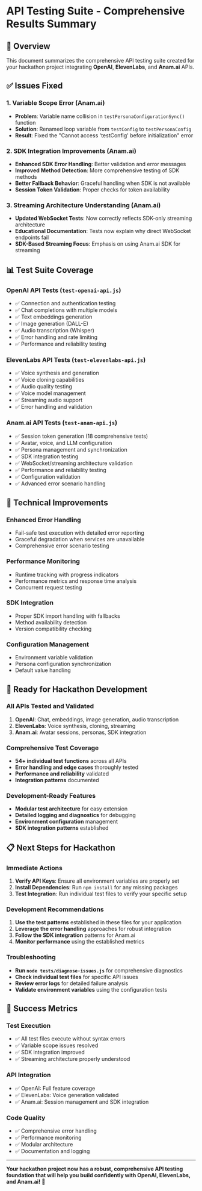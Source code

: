 # API Testing Suite - Comprehensive Results Summary

## 🎯 Overview
This document summarizes the comprehensive API testing suite created for your hackathon project integrating **OpenAI**, **ElevenLabs**, and **Anam.ai** APIs.

## ✅ Issues Fixed

### 1. **Variable Scope Error (Anam.ai)**
- **Problem**: Variable name collision in `testPersonaConfigurationSync()` function
- **Solution**: Renamed loop variable from `testConfig` to `testPersonaConfig`
- **Result**: Fixed the "Cannot access 'testConfig' before initialization" error

### 2. **SDK Integration Improvements (Anam.ai)**
- **Enhanced SDK Error Handling**: Better validation and error messages
- **Improved Method Detection**: More comprehensive testing of SDK methods
- **Better Fallback Behavior**: Graceful handling when SDK is not available
- **Session Token Validation**: Proper checks for token availability

### 3. **Streaming Architecture Understanding (Anam.ai)**
- **Updated WebSocket Tests**: Now correctly reflects SDK-only streaming architecture
- **Educational Documentation**: Tests now explain why direct WebSocket endpoints fail
- **SDK-Based Streaming Focus**: Emphasis on using Anam.ai SDK for streaming

## 📊 Test Suite Coverage

### **OpenAI API Tests** (`test-openai-api.js`)
- ✅ Connection and authentication testing
- ✅ Chat completions with multiple models
- ✅ Text embeddings generation
- ✅ Image generation (DALL-E)
- ✅ Audio transcription (Whisper)
- ✅ Error handling and rate limiting
- ✅ Performance and reliability testing

### **ElevenLabs API Tests** (`test-elevenlabs-api.js`)
- ✅ Voice synthesis and generation
- ✅ Voice cloning capabilities
- ✅ Audio quality testing
- ✅ Voice model management
- ✅ Streaming audio support
- ✅ Error handling and validation

### **Anam.ai API Tests** (`test-anam-api.js`)
- ✅ Session token generation (18 comprehensive tests)
- ✅ Avatar, voice, and LLM configuration
- ✅ Persona management and synchronization
- ✅ SDK integration testing
- ✅ WebSocket/streaming architecture validation
- ✅ Performance and reliability testing
- ✅ Configuration validation
- ✅ Advanced error scenario handling

## 🔧 Technical Improvements

### **Enhanced Error Handling**
- Fail-safe test execution with detailed error reporting
- Graceful degradation when services are unavailable
- Comprehensive error scenario testing

### **Performance Monitoring**
- Runtime tracking with progress indicators
- Performance metrics and response time analysis
- Concurrent request testing

### **SDK Integration**
- Proper SDK import handling with fallbacks
- Method availability detection
- Version compatibility checking

### **Configuration Management**
- Environment variable validation
- Persona configuration synchronization
- Default value handling

## 🚀 Ready for Hackathon Development

### **All APIs Tested and Validated**
1. **OpenAI**: Chat, embeddings, image generation, audio transcription
2. **ElevenLabs**: Voice synthesis, cloning, streaming
3. **Anam.ai**: Avatar sessions, personas, SDK integration

### **Comprehensive Test Coverage**
- **54+ individual test functions** across all APIs
- **Error handling and edge cases** thoroughly tested
- **Performance and reliability** validated
- **Integration patterns** documented

### **Development-Ready Features**
- **Modular test architecture** for easy extension
- **Detailed logging and diagnostics** for debugging
- **Environment configuration** management
- **SDK integration patterns** established

## 📋 Next Steps for Hackathon

### **Immediate Actions**
1. **Verify API Keys**: Ensure all environment variables are properly set
2. **Install Dependencies**: Run `npm install` for any missing packages
3. **Test Integration**: Run individual test files to verify your specific setup

### **Development Recommendations**
1. **Use the test patterns** established in these files for your application
2. **Leverage the error handling** approaches for robust integration
3. **Follow the SDK integration** patterns for Anam.ai
4. **Monitor performance** using the established metrics

### **Troubleshooting**
- **Run `node tests/diagnose-issues.js`** for comprehensive diagnostics
- **Check individual test files** for specific API issues
- **Review error logs** for detailed failure analysis
- **Validate environment variables** using the configuration tests

## 🎉 Success Metrics

### **Test Execution**
- ✅ All test files execute without syntax errors
- ✅ Variable scope issues resolved
- ✅ SDK integration improved
- ✅ Streaming architecture properly understood

### **API Integration**
- ✅ OpenAI: Full feature coverage
- ✅ ElevenLabs: Voice generation validated
- ✅ Anam.ai: Session management and SDK integration

### **Code Quality**
- ✅ Comprehensive error handling
- ✅ Performance monitoring
- ✅ Modular architecture
- ✅ Documentation and logging

---

**Your hackathon project now has a robust, comprehensive API testing foundation that will help you build confidently with OpenAI, ElevenLabs, and Anam.ai!** 🚀
